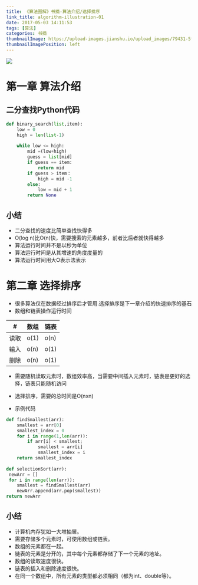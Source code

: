 ```yaml
---
title: 《算法图解》书摘-算法介绍/选择排序
link_title: algorithm-illustration-01
date: 2017-05-03 14:11:53
tags: [算法]
categories: 书摘
thumbnailImage: https://upload-images.jianshu.io/upload_images/79431-5f282848266cf082.jpg?imageMogr2/auto-orient/strip%7CimageView2/2/w/509/format/webp	
thumbnailImagePosition: left
---
```

<!-- toc -->
<!-- more -->
![](https://upload-images.jianshu.io/upload_images/79431-5f282848266cf082.jpg?imageMogr2/auto-orient/strip%7CimageView2/2/w/509/format/webp)

# 第一章 算法介绍

## 二分查找Python代码
```python
def binary_search(list,item):
    low = 0
    high = len(list-1)
    
    while low <= high:
        mid =(low+high)
        guess = list[mid]
        if guess == item:
            return mid
        if guess > item：
            high = mid -1
        else:
            low = mid + 1
        return None    
```

## 小结
- 二分查找的速度比简单查找快得多
- O(log n)比O(n)快，需要搜索的元素越多，前者比后者就快得越多
- 算法运行时间并不是以秒为单位
- 算法运行时间是从其增速的角度度量的
- 算法运行时间用大O表示法表示

# 第二章 选择排序
- 很多算法仅在数据经过排序后才管用.选择排序是下一章介绍的快速排序的基石
- 数组和链表操作运行时间

#|数组 |链表
---|---|---
读取 | o(1)|o(n)
输入 | o(n)|o(1)
删除|o(n)|o(1)

- 需要随机读取元素时，数组效率高，当需要中间插入元素时，链表是更好的选择，链表只能随机访问

- 选择排序，需要的总时间是O(nxn)

- 示例代码
```python
def findSmallest(arr):
    smallest = arr[0]
    smallest_index = 0
    for i in range(1,len(arr)):
        if arr[i] < smallest;
            smallest = arr[i]
            smallest_index = i
    return smallest_index
    
def selectionSort(arr):
 newArr = []
 for i in range(len(arr)):
    smallest = findSmallest(arr)
    newArr.append(arr.pop(smallest))
return newArr    
```
## 小结
- 计算机内存犹如一大堆抽屉。
- 需要存储多个元素时，可使用数组或链表。
- 数组的元素都在一起。
- 链表的元素是分开的，其中每个元素都存储了下一个元素的地址。
- 数组的读取速度很快。
- 链表的插入和删除速度很快。
- 在同一个数组中，所有元素的类型都必须相同（都为int、double等）。


